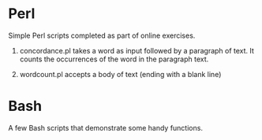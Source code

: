 Perl
====
Simple Perl scripts completed as part of online exercises.

1) concordance.pl takes a word as input followed by a paragraph of text. It counts the occurrences of the word in the paragraph text.

2) wordcount.pl accepts a body of text (ending with a blank line)

Bash
====
A few Bash scripts that demonstrate some handy functions.
